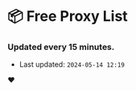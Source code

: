 # :package: Free Proxy List
### Updated every 15 minutes.

- Last updated: `2024-05-14 12:19`

:heart:
